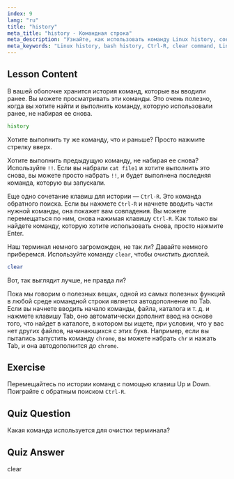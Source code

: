 ```yaml
---
index: 9
lang: "ru"
title: "history"
meta_title: "history - Командная строка"
meta_description: "Узнайте, как использовать команду Linux history, сокращение !! и Ctrl-R для эффективного вызова команд. Повысьте свою производительность в терминале с помощью этих важных советов!"
meta_keywords: "Linux history, bash history, Ctrl-R, clear command, Linux tutorial, command line, beginner guide"
---
```


## Lesson Content

В вашей оболочке хранится история команд, которые вы вводили ранее. Вы можете просматривать эти команды. Это очень полезно, когда вы хотите найти и выполнить команду, которую использовали ранее, не набирая ее снова.

```bash
history
```

Хотите выполнить ту же команду, что и раньше? Просто нажмите стрелку вверх.

Хотите выполнить предыдущую команду, не набирая ее снова? Используйте `!!`. Если вы набрали `cat file1` и хотите выполнить это снова, вы можете просто набрать `!!`, и будет выполнена последняя команда, которую вы запускали.

Еще одно сочетание клавиш для истории — `Ctrl-R`. Это команда обратного поиска. Если вы нажмете `Ctrl-R` и начнете вводить части нужной команды, она покажет вам совпадения. Вы можете перемещаться по ним, снова нажимая клавишу `Ctrl-R`. Как только вы найдете команду, которую хотите использовать снова, просто нажмите Enter.

Наш терминал немного загроможден, не так ли? Давайте немного приберемся. Используйте команду `clear`, чтобы очистить дисплей.

```bash
clear
```

Вот, так выглядит лучше, не правда ли?

Пока мы говорим о полезных вещах, одной из самых полезных функций в любой среде командной строки является автодополнение по Tab. Если вы начнете вводить начало команды, файла, каталога и т. д. и нажмете клавишу Tab, оно автоматически дополнит ввод на основе того, что найдет в каталоге, в котором вы ищете, при условии, что у вас нет других файлов, начинающихся с этих букв. Например, если вы пытались запустить команду `chrome`, вы можете набрать `chr` и нажать Tab, и она автодополнится до `chrome`.

## Exercise

Перемещайтесь по истории команд с помощью клавиш Up и Down. Поиграйте с обратным поиском `Ctrl-R`.

## Quiz Question

Какая команда используется для очистки терминала?

## Quiz Answer

clear
